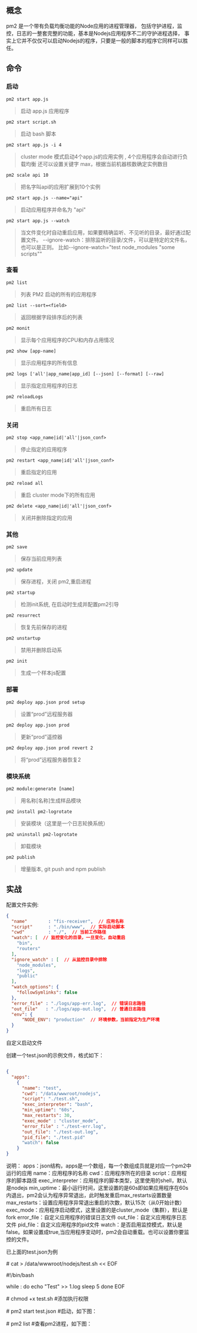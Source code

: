 ## 概念
pm2 是一个带有负载均衡功能的Node应用的进程管理器，
包括守护进程，监控，日志的一整套完整的功能，基本是Nodejs应用程序不二的守护进程选择，
事实上它并不仅仅可以启动Nodejs的程序，只要是一般的脚本的程序它同样可以胜任。



## 命令
### 启动
`pm2 start app.js`
> 启动 app.js 应用程序

`pm2 start script.sh `
> 启动 bash 脚本

`pm2 start app.js -i 4`
> cluster mode 模式启动4个app.js的应用实例 , 4个应用程序会自动进行负载均衡
> 还可以设置关键字 max，根据当前机器核数确定实例数目

`pm2 scale api 10`
> 把名字叫api的应用扩展到10个实例

`pm2 start app.js --name="api"`
> 启动应用程序并命名为 "api"

`pm2 start app.js --watch`
> 当文件变化时自动重启应用，如果要精确监听、不见听的目录，最好通过配置文件。
> --ignore-watch：排除监听的目录/文件，可以是特定的文件名，也可以是正则。
比如--ignore-watch="test node_modules "some scripts""

### 查看
`pm2 list`
> 列表 PM2 启动的所有的应用程序

`pm2 list --sort=<field>`
> 返回根据字段排序后的列表

`pm2 monit`
> 显示每个应用程序的CPU和内存占用情况

`pm2 show [app-name]`
> 显示应用程序的所有信息

`pm2 logs ['all'|app_name|app_id] [--json] [--format] [--raw]`
> 显示指定应用程序的日志

`pm2 reloadLogs`
> 重启所有日志

### 关闭
`pm2 stop <app_name|id|'all'|json_conf>`
> 停止指定的应用程序

`pm2 restart <app_name|id|'all'|json_conf>`
> 重启指定的应用

`pm2 reload all`
> 重启 cluster mode下的所有应用

`pm2 delete <app_name|id|'all'|json_conf>`
> 关闭并删除指定的应用

### 其他
`pm2 save`
> 保存当前应用列表

`pm2 update`
> 保存进程，关闭 pm2,重启进程

`pm2 startup`   
> 检测init系统, 在启动时生成并配置pm2引导

`pm2 resurrect`   
> 恢复先前保存的进程

`pm2 unstartup`   
> 禁用并删除启动系

`pm2 init`   
> 生成一个样本js配置

### 部署
`pm2 deploy app.json prod setup`
> 设置“prod”远程服务器

`pm2 deploy app.json prod`
> 更新“prod”遥控器

`pm2 deploy app.json prod revert 2`
> 将“prod”远程服务器恢复2

### 模块系统
`pm2 module:generate [name]`
> 用名称[名称]生成样品模块

`pm2 install pm2-logrotate`
> 安装模块（这里是一个日志轮换系统）

`pm2 uninstall pm2-logrotate`
> 卸载模块

`pm2 publish`
> 增量版本, git push and npm publish


## 实战
配置文件实例:
```json
{
  "name"        : "fis-receiver",  // 应用名称
  "script"      : "./bin/www",  // 实际启动脚本
  "cwd"         : "./",  // 当前工作路径
  "watch": [  // 监控变化的目录，一旦变化，自动重启
    "bin",
    "routers"
  ],
  "ignore_watch" : [  // 从监控目录中排除
    "node_modules", 
    "logs",
    "public"
  ],
  "watch_options": {
    "followSymlinks": false
  },
  "error_file" : "./logs/app-err.log",  // 错误日志路径
  "out_file"   : "./logs/app-out.log",  // 普通日志路径
  "env": {
      "NODE_ENV": "production"  // 环境参数，当前指定为生产环境
  }
}
```


自定义启动文件

创建一个test.json的示例文件，格式如下：
```json

{
  "apps":
    {
      "name": "test",
      "cwd": "/data/wwwroot/nodejs",
      "script": "./test.sh",
      "exec_interpreter": "bash",
      "min_uptime": "60s",
      "max_restarts": 30,
      "exec_mode" : "cluster_mode",
      "error_file" : "./test-err.log",
      "out_file": "./test-out.log",
      "pid_file": "./test.pid"
      "watch": false
    }
}
```

说明：
apps：json结构，apps是一个数组，每一个数组成员就是对应一个pm2中运行的应用
name：应用程序的名称
cwd：应用程序所在的目录
script：应用程序的脚本路径
exec_interpreter：应用程序的脚本类型，这里使用的shell，默认是nodejs
min_uptime：最小运行时间，这里设置的是60s即如果应用程序在60s内退出，pm2会认为程序异常退出，此时触发重启max_restarts设置数量
max_restarts：设置应用程序异常退出重启的次数，默认15次（从0开始计数）
exec_mode：应用程序启动模式，这里设置的是cluster_mode（集群），默认是fork
error_file：自定义应用程序的错误日志文件
out_file：自定义应用程序日志文件
pid_file：自定义应用程序的pid文件
watch：是否启用监控模式，默认是false。如果设置成true,当应用程序变动时，pm2会自动重载。也可以设置你要监控的文件。



已上面的test.json为例

\# cat > /data/wwwroot/nodejs/test.sh << EOF

\#!/bin/bash

while :
do
    echo "Test" >> 1.log
    sleep 5
done
EOF

\# chmod +x test.sh      #添加执行权限

\# pm2 start test.json    #启动，如下图：

\# pm2 list    #查看pm2进程，如下图：